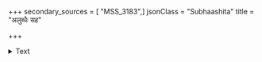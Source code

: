+++
secondary_sources = [ "MSS_3183",]
jsonClass = "Subhaashita"
title = "अलुब्धैः सह"

+++

<details><summary>Text</summary>

अलुब्धैः सह सौहार्दं पण्डितैः सह संकथा।  
उत्तमैः सह सङ्गश्च विधेयाः सुखमिच्छता॥
</details>
